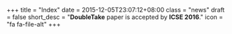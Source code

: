 +++
title = "Index"
date = 2015-12-05T23:07:12+08:00
class = "news"
draft = false
short_desc = "**DoubleTake** paper is accepted by **ICSE 2016**."
icon = "fa fa-file-alt"
+++
